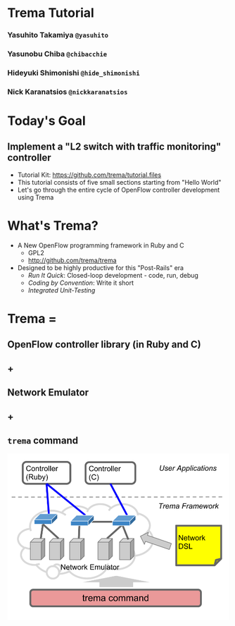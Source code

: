 <!SLIDE title-slide>
# Trema Tutorial ###############################################################

### Yasuhito Takamiya  `@yasuhito`
### Yasunobu Chiba  `@chibacchie`
### Hideyuki Shimonishi  `@hide_shimonishi`
### Nick Karanatsios `@nickkaranatsios`


<!SLIDE small>
# Today's Goal #################################################################

## Implement a "L2 switch with traffic monitoring" controller

* Tutorial Kit: <https://github.com/trema/tutorial.files>
* This tutorial consists of five small sections starting from "Hello World"
* Let's go through the entire cycle of OpenFlow controller development using Trema


<!SLIDE small incremental>
# What's Trema? ################################################################

* A New OpenFlow programming framework in Ruby and C
  * GPL2
  * <http://github.com/trema/trema>
* Designed to be highly productive for this "Post-Rails" era
  * <i>Run It Quick</i>: Closed-loop development - code, run, debug
  * <i>Coding by Convention</i>: Write it short
  * <i>Integrated Unit-Testing</i>


<!SLIDE>
# Trema = ######################################################################
## OpenFlow controller library (in Ruby and C)
## +
## Network Emulator
## +
## `trema` command


<!SLIDE center>
![overview](overview.png)
